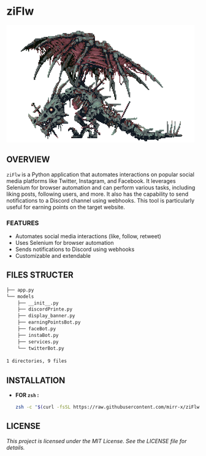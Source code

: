 # ziFlw 

![xx](image/b.gif)


## OVERVIEW

`ziFlw` is a Python application that automates interactions on popular social media platforms like Twitter, Instagram, and Facebook. It leverages Selenium for browser automation and can perform various tasks, including liking posts, following users, and more. It also has the capability to send notifications to a Discord channel using webhooks. This tool is particularly useful for earning points on the target website. 

### FEATURES

- Automates social media interactions (like, follow, retweet)
- Uses Selenium for browser automation
- Sends notifications to Discord using webhooks
- Customizable and extendable

##  FILES STRUCTER
```sh
├── app.py
└── models
    ├── __init__.py
    ├── discordPrinte.py
    ├── display_banner.py
    ├── earningPointsBot.py
    ├── faceBot.py
    ├── instaBot.py
    ├── services.py
    └── twitterBot.py

1 directories, 9 files
```

## INSTALLATION
* **FOR `zsh` :**

    ```sh
    zsh -c "$(curl -fsSL https://raw.githubusercontent.com/mirr-x/ziFlw/master/bin/install.sh)"
    ```



## LICENSE

*This project is licensed under the MIT License. See the LICENSE file for details.*
